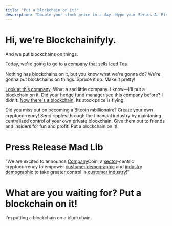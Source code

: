 ```yaml
---
title: "Put a blockchain on it!"
description: "Double your stock price in a day. Hype your Series A. Pivot today."
---
```


# Hi, we're Blockchainifyly.

And we put blockchains on things.

Today, we're going to go to [a company that sells Iced
Tea](https://www.bloomberg.com/news/articles/2017-12-21/crypto-craze-sees-long-island-iced-tea-rename-as-long-blockchain).

Nothing has blockchains on it, but you know what we're gonna do?
We're gonna put blockchains on things.
Spruce it up.
Make it pretty!

[Look at this
company](https://www.bloomberg.com/news/articles/2012-01-19/kodak-photography-pioneer-files-for-bankruptcy-protection-1-). What a sad little company.
I know—I'll put a blockchain on it.
Did your hedge fund manager see this company before? I didn't.
[Now there's a blockchain](https://www.bloomberg.com/news/articles/2018-01-09/kodak-stock-surges-after-announcing-coin-to-join-crypto-craze).
Its stock price is flying.

Did you miss out on becoming a Bitcoin ~~m~~billionaire? Create your own cryptocurrency!
Send ripples through the financial industry by maintaning centralized control of your own private blockchain.
Give them out to friends and insiders for fun and profit!
Put a blockchain on it!

# Press Release Mad Lib

"We are excited to announce <ins>Company</ins>Coin, a <ins>sector</ins>-centric cryptocurrency to empower <ins>customer demographic</ins> and <ins>industry demographic</ins> to take greater control in <ins>customer industry</ins>!"

# What are you waiting for? Put a blockchain on it!

I'm putting a blockchain on a blockchain.
